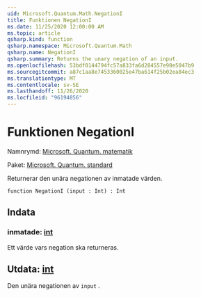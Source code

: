 ```yaml
---
uid: Microsoft.Quantum.Math.NegationI
title: Funktionen NegationI
ms.date: 11/25/2020 12:00:00 AM
ms.topic: article
qsharp.kind: function
qsharp.namespace: Microsoft.Quantum.Math
qsharp.name: NegationI
qsharp.summary: Returns the unary negation of an input.
ms.openlocfilehash: 53bdf0144794fc57a833fa6d284557e90e5047b9
ms.sourcegitcommit: a87c1aa8e7453360025e47ba614f25b02ea84ec3
ms.translationtype: MT
ms.contentlocale: sv-SE
ms.lasthandoff: 11/26/2020
ms.locfileid: "96194856"
---
```

# <a name="negationi-function"></a>Funktionen NegationI

Namnrymd: [Microsoft. Quantum. matematik](xref:Microsoft.Quantum.Math)

Paket: [Microsoft. Quantum. standard](https://nuget.org/packages/Microsoft.Quantum.Standard)


Returnerar den unära negationen av inmatade värden.

```qsharp
function NegationI (input : Int) : Int
```


## <a name="input"></a>Indata

### <a name="input--int"></a>inmatade: [int](xref:microsoft.quantum.lang-ref.int)

Ett värde vars negation ska returneras.



## <a name="output--int"></a>Utdata: [int](xref:microsoft.quantum.lang-ref.int)

Den unära negationen av `input` .